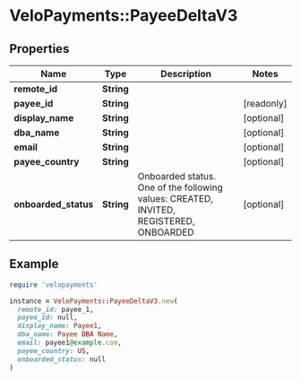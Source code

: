# VeloPayments::PayeeDeltaV3

## Properties

| Name | Type | Description | Notes |
| ---- | ---- | ----------- | ----- |
| **remote_id** | **String** |  |  |
| **payee_id** | **String** |  | [readonly] |
| **display_name** | **String** |  | [optional] |
| **dba_name** | **String** |  | [optional] |
| **email** | **String** |  | [optional] |
| **payee_country** | **String** |  | [optional] |
| **onboarded_status** | **String** | Onboarded status. One of the following values: CREATED, INVITED, REGISTERED, ONBOARDED | [optional] |

## Example

```ruby
require 'velopayments'

instance = VeloPayments::PayeeDeltaV3.new(
  remote_id: payee_1,
  payee_id: null,
  display_name: Payee1,
  dba_name: Payee DBA Name,
  email: payee1@example.com,
  payee_country: US,
  onboarded_status: null
)
```

